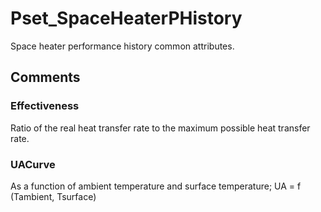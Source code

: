 # Pset_SpaceHeaterPHistory

Space heater performance history common attributes.
<!-- end of short definition -->

## Comments

### Effectiveness

Ratio of the real heat transfer rate to the maximum possible heat transfer rate.

### UACurve

As a function of ambient temperature and surface temperature; UA = f (Tambient, Tsurface)

